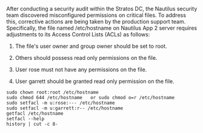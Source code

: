 After conducting a security audit within the Stratos DC, the Nautilus security team discovered misconfigured permissions on critical files. To address this, corrective actions are being taken by the production support team. Specifically, the file named /etc/hostname on Nautilus App 2 server requires adjustments to its Access Control Lists (ACLs) as follows:

1. The file's user owner and group owner should be set to root.

2. Others should possess read only permissions on the file.

3. User rose must not have any permissions on the file.

4. User garrett should be granted read only permission on the file.

```
sudo chown root:root /etc/hostname
sudo chmod 644 /etc/hostname   or sudo chmod o=r /etc/hostname
sudo setfacl -m u:rose:--- /etc/hostname
sudo setfacl -m u:garrett:r-- /etc/hostname
getfacl /etc/hostname
setfacl --help
history | cut -c 8-

```
